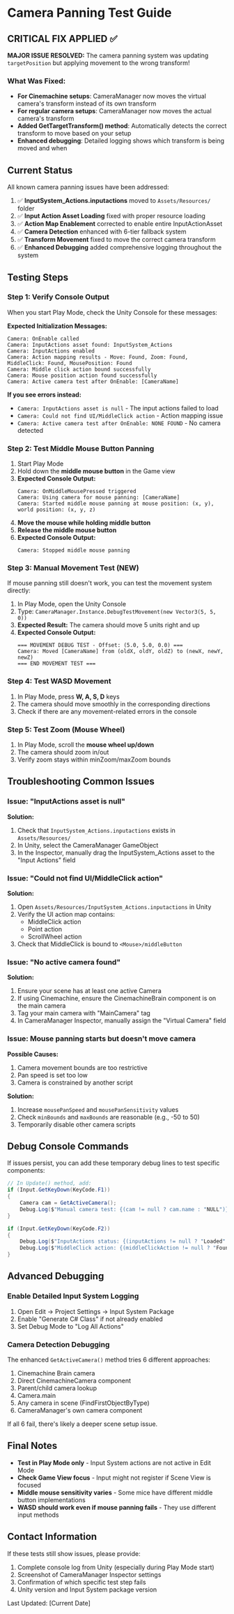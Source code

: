 # Camera Panning Test Guide

## CRITICAL FIX APPLIED ✅

**MAJOR ISSUE RESOLVED:** The camera panning system was updating `targetPosition` but applying movement to the wrong transform!

### What Was Fixed:
- **For Cinemachine setups**: CameraManager now moves the virtual camera's transform instead of its own transform
- **For regular camera setups**: CameraManager now moves the actual camera's transform
- **Added GetTargetTransform() method**: Automatically detects the correct transform to move based on your setup
- **Enhanced debugging**: Detailed logging shows which transform is being moved and when

## Current Status
All known camera panning issues have been addressed:

1. ✅ **InputSystem_Actions.inputactions** moved to `Assets/Resources/` folder
2. ✅ **Input Action Asset Loading** fixed with proper resource loading
3. ✅ **Action Map Enablement** corrected to enable entire InputActionAsset
4. ✅ **Camera Detection** enhanced with 6-tier fallback system
5. ✅ **Transform Movement** fixed to move the correct camera transform
6. ✅ **Enhanced Debugging** added comprehensive logging throughout the system

## Testing Steps

### Step 1: Verify Console Output
When you start Play Mode, check the Unity Console for these messages:

**Expected Initialization Messages:**
```
Camera: OnEnable called
Camera: InputActions asset found: InputSystem_Actions
Camera: InputActions enabled
Camera: Action mapping results - Move: Found, Zoom: Found, MiddleClick: Found, MousePosition: Found
Camera: Middle click action bound successfully
Camera: Mouse position action found successfully
Camera: Active camera test after OnEnable: [CameraName]
```

**If you see errors instead:**
- `Camera: InputActions asset is null` - The input actions failed to load
- `Camera: Could not find UI/MiddleClick action` - Action mapping issue
- `Camera: Active camera test after OnEnable: NONE FOUND` - No camera detected

### Step 2: Test Middle Mouse Button Panning
1. Start Play Mode
2. Hold down the **middle mouse button** in the Game view
3. **Expected Console Output:**
   ```
   Camera: OnMiddleMousePressed triggered
   Camera: Using camera for mouse panning: [CameraName]
   Camera: Started middle mouse panning at mouse position: (x, y), world position: (x, y, z)
   ```
4. **Move the mouse while holding middle button**
5. **Release the middle mouse button**
6. **Expected Console Output:**
   ```
   Camera: Stopped middle mouse panning
   ```

### Step 3: Manual Movement Test (NEW)
If mouse panning still doesn't work, you can test the movement system directly:
1. In Play Mode, open the Unity Console
2. Type: `CameraManager.Instance.DebugTestMovement(new Vector3(5, 5, 0))`
3. **Expected Result:** The camera should move 5 units right and up
4. **Expected Console Output:**
   ```
   === MOVEMENT DEBUG TEST - Offset: (5.0, 5.0, 0.0) ===
   Camera: Moved [CameraName] from (oldX, oldY, oldZ) to (newX, newY, newZ)
   === END MOVEMENT TEST ===
   ```

### Step 4: Test WASD Movement
1. In Play Mode, press **W, A, S, D** keys
2. The camera should move smoothly in the corresponding directions
3. Check if there are any movement-related errors in the console

### Step 5: Test Zoom (Mouse Wheel)
1. In Play Mode, scroll the **mouse wheel up/down**
2. The camera should zoom in/out
3. Verify zoom stays within minZoom/maxZoom bounds

## Troubleshooting Common Issues

### Issue: "InputActions asset is null"
**Solution:**
1. Check that `InputSystem_Actions.inputactions` exists in `Assets/Resources/`
2. In Unity, select the CameraManager GameObject
3. In the Inspector, manually drag the InputSystem_Actions asset to the "Input Actions" field

### Issue: "Could not find UI/MiddleClick action"
**Solution:**
1. Open `Assets/Resources/InputSystem_Actions.inputactions` in Unity
2. Verify the UI action map contains:
   - MiddleClick action
   - Point action
   - ScrollWheel action
3. Check that MiddleClick is bound to `<Mouse>/middleButton`

### Issue: "No active camera found"
**Solution:**
1. Ensure your scene has at least one active Camera
2. If using Cinemachine, ensure the CinemachineBrain component is on the main camera
3. Tag your main camera with "MainCamera" tag
4. In CameraManager Inspector, manually assign the "Virtual Camera" field

### Issue: Mouse panning starts but doesn't move camera
**Possible Causes:**
1. Camera movement bounds are too restrictive
2. Pan speed is set too low
3. Camera is constrained by another script

**Solution:**
1. Increase `mousePanSpeed` and `mousePanSensitivity` values
2. Check `minBounds` and `maxBounds` are reasonable (e.g., -50 to 50)
3. Temporarily disable other camera scripts

## Debug Console Commands

If issues persist, you can add these temporary debug lines to test specific components:

```csharp
// In Update() method, add:
if (Input.GetKeyDown(KeyCode.F1))
{
    Camera cam = GetActiveCamera();
    Debug.Log($"Manual camera test: {(cam != null ? cam.name : "NULL")}");
}

if (Input.GetKeyDown(KeyCode.F2))
{
    Debug.Log($"InputActions status: {(inputActions != null ? "Loaded" : "NULL")}");
    Debug.Log($"MiddleClick action: {(middleClickAction != null ? "Found" : "NULL")}");
}
```

## Advanced Debugging

### Enable Detailed Input System Logging
1. Open Edit → Project Settings → Input System Package
2. Enable "Generate C# Class" if not already enabled
3. Set Debug Mode to "Log All Actions"

### Camera Detection Debugging
The enhanced `GetActiveCamera()` method tries 6 different approaches:
1. Cinemachine Brain camera
2. Direct CinemachineCamera component
3. Parent/child camera lookup
4. Camera.main
5. Any camera in scene (FindFirstObjectByType)
6. CameraManager's own camera component

If all 6 fail, there's likely a deeper scene setup issue.

## Final Notes

- **Test in Play Mode only** - Input System actions are not active in Edit Mode
- **Check Game View focus** - Input might not register if Scene View is focused
- **Middle mouse sensitivity varies** - Some mice have different middle button implementations
- **WASD should work even if mouse panning fails** - They use different input methods

## Contact Information

If these tests still show issues, please provide:
1. Complete console log from Unity (especially during Play Mode start)
2. Screenshot of CameraManager Inspector settings
3. Confirmation of which specific test step fails
4. Unity version and Input System package version

Last Updated: [Current Date]
